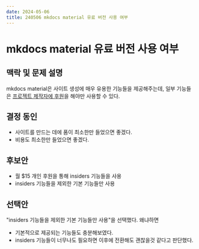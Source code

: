 ```yaml
---
date: 2024-05-06
title: 240506 mkdocs material 유료 버전 사용 여부
---
```


# mkdocs material 유료 버전 사용 여부

## 맥락 및 문제 설명

mkdocs material은 사이트 생성에 매우 유용한 기능들을 제공해주는데, 일부 기능들은 [프로젝트 제작자에 후원](https://github.com/sponsors/squidfunk)을 해야만 사용할 수 있다.

## 결정 동인

* 사이트를 만드는 데에 품이 최소한만 들었으면 좋겠다.
* 비용도 최소한만 들었으면 좋겠다.


## 후보안

* 월 $15 개인 후원을 통해 insiders 기능들을 사용
* insiders 기능들을 제외한 기본 기능들만 사용


## 선택안

"insiders 기능들을 제외한 기본 기능들만 사용"을 선택했다. 왜냐하면

* 기본적으로 제공되는 기능들도 충분해보였다.
* insiders 기능들이 너무나도 필요하면 이후에 전환해도 괜찮을것 같다고 판단했다.